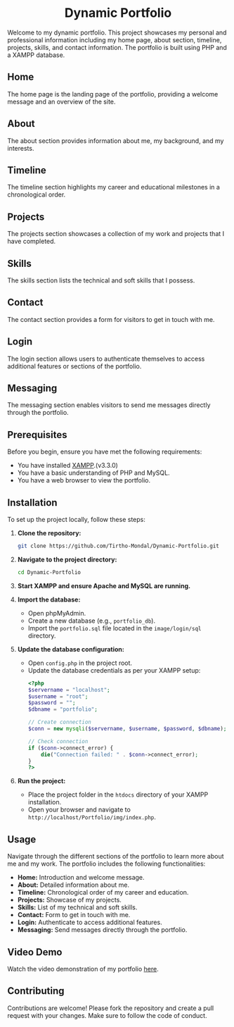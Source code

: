 <center>

# Dynamic Portfolio

</center>

Welcome to my dynamic portfolio. This project showcases my personal and professional information including my home page, about section, timeline, projects, skills, and contact information. The portfolio is built using PHP and a XAMPP database.



## Home
The home page is the landing page of the portfolio, providing a welcome message and an overview of the site.

## About
The about section provides information about me, my background, and my interests.

## Timeline
The timeline section highlights my career and educational milestones in a chronological order.

## Projects
The projects section showcases a collection of my work and projects that I have completed.

## Skills
The skills section lists the technical and soft skills that I possess.

## Contact
The contact section provides a form for visitors to get in touch with me.

## Login
The login section allows users to authenticate themselves to access additional features or sections of the portfolio.

## Messaging
The messaging section enables visitors to send me messages directly through the portfolio.

## Prerequisites
Before you begin, ensure you have met the following requirements:
- You have installed [XAMPP](https://www.apachefriends.org/download.html).(v3.3.0)
- You have a basic understanding of PHP and MySQL.
- You have a web browser to view the portfolio.

## Installation
To set up the project locally, follow these steps:

1. **Clone the repository:**
    ```bash
    git clone https://github.com/Tirtho-Mondal/Dynamic-Portfolio.git
    ```

2. **Navigate to the project directory:**
    ```bash
    cd Dynamic-Portfolio
    ```

3. **Start XAMPP and ensure Apache and MySQL are running.**

4. **Import the database:**
    - Open phpMyAdmin.
    - Create a new database (e.g., `portfolio_db`).
    - Import the `portfolio.sql` file located in the `image/login/sql` directory.

5. **Update the database configuration:**
    - Open `config.php` in the project root.
    - Update the database credentials as per your XAMPP setup:
      ```php
      <?php
      $servername = "localhost";
      $username = "root";
      $password = "";
      $dbname = "portfolio";

      // Create connection
      $conn = new mysqli($servername, $username, $password, $dbname);

      // Check connection
      if ($conn->connect_error) {
          die("Connection failed: " . $conn->connect_error);
      }
      ?>
      ```

6. **Run the project:**
    - Place the project folder in the `htdocs` directory of your XAMPP installation.
    - Open your browser and navigate to `http://localhost/Portfolio/img/index.php`.

## Usage
Navigate through the different sections of the portfolio to learn more about me and my work. The portfolio includes the following functionalities:
- **Home:** Introduction and welcome message.
- **About:** Detailed information about me.
- **Timeline:** Chronological order of my career and education.
- **Projects:** Showcase of my projects.
- **Skills:** List of my technical and soft skills.
- **Contact:** Form to get in touch with me.
- **Login:** Authenticate to access additional features.
- **Messaging:** Send messages directly through the portfolio.

## Video Demo
Watch the video demonstration of my portfolio [here](https://youtu.be/VcnHXi62VeM?si=qMiK2OYvD0ef1HW6).

## Contributing
Contributions are welcome! Please fork the repository and create a pull request with your changes. Make sure to follow the code of conduct.


